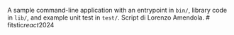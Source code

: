 A sample command-line application with an entrypoint in `bin/`, library code
in `lib/`, and example unit test in `test/`.
Script di Lorenzo Amendola.
#   f i t s t i c _ r e a c t _ 2 0 2 4  
 